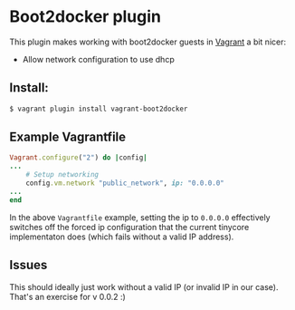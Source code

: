 # Boot2docker plugin

This plugin makes working with boot2docker guests in [Vagrant](http://www.vagrantup.com) a bit nicer:

* Allow network configuration to use dhcp

## Install:

```bash
$ vagrant plugin install vagrant-boot2docker
```

## Example Vagrantfile

```ruby
Vagrant.configure("2") do |config|
...
  	# Setup networking
	config.vm.network "public_network", ip: "0.0.0.0"
...
end
```

In the above `Vagrantfile` example, setting the ip to `0.0.0.0` effectively switches off the forced ip configuration that the current tinycore implementaton does (which fails without a valid IP address).

## Issues

This should ideally just work without a valid IP (or invalid IP in our case). That's an exercise for v 0.0.2 :)
